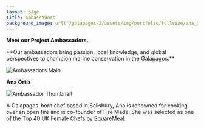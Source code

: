 ```yaml
---
layout: page
title: Ambassadors
background_image: url("/galapagos-2/assets/img/portfolio/fullsize/ana_Ortiz_Matt.png")
---
```


<strong>Meet our Project Ambassadors.</strong> <br>
<p>
**Our ambassadors bring passion, local knowledge, and global perspectives to champion marine conservation in the Galápagos.**
<p>

<!-- Main centered image -->
<img src="/galapagos-2/assets/img/ambassadors/ana7488.jpeg" alt="Ambassadors Main" class="project-main-image">
<p>
<strong>Ana Ortiz</strong> <br>
<p>

<!-- Content with left-aligned small image and text -->
<div class="project-content-row">
  <img src="/galapagos-2/assets/img/ambassadors/ana_the_guardian.jpg" alt="Ambassador Thumbnail" class="project-side-image">
  <div class="project-content-text">
    <p>
      A Galapagos-born chef based in Salisbury, Ana is renowned for cooking over an open fire and is co-founder of Fire Made. 
      She was selected as one of the Top 40 UK Female Chefs by SquareMeal.
    </p>
  </div>
</div>
